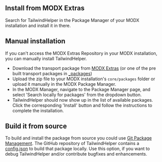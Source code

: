 ## Install from MODX Extras

Search for TailwindHelper in the Package Manager of your MODX installation and
install it in there.

## Manual installation

If you can't access the MODX Extras Repository in your MODX installation, you
can manually install TailwindHelper.

* Download the transport package from [MODX Extras](https://modx.com/extras/package/tailwindhelper) (or one of the pre built transport packages in [_packages](https://github.com/Jako/TailwindHelper/tree/master/_packages))
* Upload the zip file to your MODX installation's `core/packages` folder or upload it manually in the MODX Package Manager.
* In the MODX Manager, navigate to the Package Manager page, and select 'Search locally for packages' from the dropdown button.
* TailwindHelper should now show up in the list of available packages. Click the corresponding 'Install' button and follow the instructions to complete the installation.

## Build it from source

To build and install the package from source you could use [Git Package
Management](https://github.com/TheBoxer/Git-Package-Management). The GitHub
repository of TailwindHelper contains a
[config.json](https://github.com/Jako/TailwindHelper/blob/master/_build/config.json)
to build that package locally. Use this option, if you want to debug
TailwindHelper and/or contribute bugfixes and enhancements.
